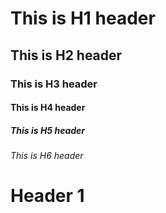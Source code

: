# This is H1 header
## This is H2 header
### This is H3 header
#### This is H4 header
##### This is H5 header
###### This is H6 header

<h1>Header 1</h1>
